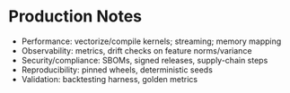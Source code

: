# Production Notes

- Performance: vectorize/compile kernels; streaming; memory mapping
- Observability: metrics, drift checks on feature norms/variance
- Security/compliance: SBOMs, signed releases, supply-chain steps
- Reproducibility: pinned wheels, deterministic seeds
- Validation: backtesting harness, golden metrics
